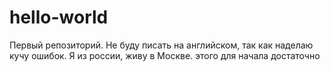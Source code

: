 # hello-world
Первый репозиторий.
Не буду писать на английском, так как наделаю кучу ошибок. Я из россии, живу в Москве. этого для начала достаточно
